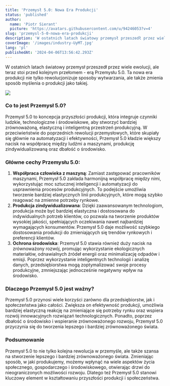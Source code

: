 ```yaml
---
title: 'Przemysł 5.0: Nowa Era Produkcji'
status: 'published'
author:
  name: 'Piotr Sierant'
  picture: 'https://avatars.githubusercontent.com/u/94246053?v=4'
slug: 'przemysl-5-0-nowa-era-produkcji'
description: 'W ostatnich latach światowy przemysł przeszedł przez wiele ewolucji, ale teraz stoi przed kolejnym przełomem - erą Przemysłu 5.0. Ta nowa era produkcji nie tylko rewolucjonizuje sposoby wytwarzania, ale także zmienia sposób myślenia o produkcji jako takiej.'
coverImage: '/images/industry-UyMT.jpg'
lang: 'pl'
publishedAt: '2024-04-06T13:56:42.293Z'
---
```


W ostatnich latach światowy przemysł przeszedł przez wiele ewolucji, ale teraz stoi przed kolejnym przełomem - erą Przemysłu 5.0. Ta nowa era produkcji nie tylko rewolucjonizuje sposoby wytwarzania, ale także zmienia sposób myślenia o produkcji jako takiej.

![](/images/industry-E3Nz.jpg)

### Co to jest Przemysł 5.0?

Przemysł 5.0 to koncepcja przyszłości produkcji, która integruje czynniki ludzkie, technologiczne i środowiskowe, aby stworzyć bardziej zrównoważoną, elastyczną i inteligentną przestrzeń produkcyjną. W przeciwieństwie do poprzednich rewolucji przemysłowych, które skupiały się głównie na automatyzacji i efektywności, Przemysł 5.0 kładzie większy nacisk na współpracę między ludźmi a maszynami, produkcję zindywidualizowaną oraz dbałość o środowisko.

### Główne cechy Przemysłu 5.0:

1. **Współpraca człowieka z maszyną**: Zamiast zastępować pracowników maszynami, Przemysł 5.0 zakłada harmonijną współpracę między nimi, wykorzystując moc sztucznej inteligencji i automatyzacji do usprawnienia procesów produkcyjnych. To podejście umożliwia tworzenie bardziej elastycznych linii produkcyjnych, które mogą szybko reagować na zmienne potrzeby rynkowe.
2. **Produkcja zindywidualizowana**: Dzięki zaawansowanym technologiom, produkcja może być bardziej elastyczna i dostosowana do indywidualnych potrzeb klientów, co pozwala na tworzenie produktów wysokiej jakości, spełniających oczekiwania nawet najbardziej wymagających konsumentów. Przemysł 5.0 daje możliwość szybkiego dostosowania produkcji do zmieniających się trendów rynkowych i preferencji klientów.
3. **Ochrona środowiska**: Przemysł 5.0 stawia również duży nacisk na zrównoważony rozwój, promując wykorzystanie ekologicznych materiałów, odnawialnych źródeł energii oraz minimalizację odpadów i emisji. Poprzez wykorzystanie inteligentnych technologii i analizę danych, przedsiębiorstwa mogą zoptymalizować swoje procesy produkcyjne, zmniejszając jednocześnie negatywny wpływ na środowisko.

### Dlaczego Przemysł 5.0 jest ważny?

Przemysł 5.0 przynosi wiele korzyści zarówno dla przedsiębiorstw, jak i społeczeństwa jako całości. Zwiększa on efektywność produkcji, umożliwia bardziej elastyczną reakcję na zmieniające się potrzeby rynku oraz wspiera rozwój innowacyjnych rozwiązań technologicznych. Ponadto, poprzez dbałość o środowisko i wspieranie zrównoważonego rozwoju, Przemysł 5.0 przyczynia się do tworzenia lepszego i bardziej zrównoważonego świata.

### Podsumowanie

Przemysł 5.0 to nie tylko kolejna rewolucja w przemyśle, ale także szansa na stworzenie lepszego i bardziej zrównoważonego świata. Zmieniając sposób, w jaki produkujemy, możemy wpłynąć na wiele aspektów życia społecznego, gospodarczego i środowiskowego, otwierając drzwi do nieograniczonych możliwości rozwoju. Dlatego też Przemysł 5.0 stanowi kluczowy element w kształtowaniu przyszłości produkcji i społeczeństwa.